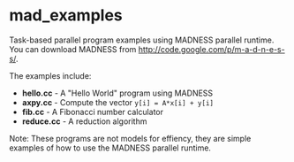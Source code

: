 mad_examples
============

Task-based parallel program examples using MADNESS parallel runtime. You can download MADNESS from http://code.google.com/p/m-a-d-n-e-s-s/.

The examples include:

* **hello.cc** - A "Hello World" program using MADNESS
* **axpy.cc** - Compute the vector `y[i] = A*x[i] + y[i]`
* **fib.cc** - A Fibonacci number calculator
* **reduce.cc** - A reduction algorithm
 
Note: These programs are not models for effiency, they are simple examples of how to use the MADNESS parallel runtime.
